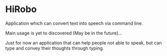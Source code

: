 # HiRobo
Application which can convert text into speech via command line. 


Main usage is yet to discovered (May be in the future)...

Just for now an application that can help people not able to speak, but can type and convey their thoughts through typing.
